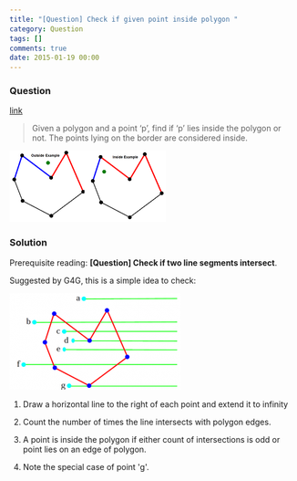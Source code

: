 ```yaml
---
title: "[Question] Check if given point inside polygon "
category: Question
tags: []
comments: true
date: 2015-01-19 00:00
---
```



### Question

[link](http://www.geeksforgeeks.org/how-to-check-if-a-given-point-lies-inside-a-polygon/)

> Given a polygon and a point ‘p’, find if ‘p’ lies inside the polygon or not. The points lying on the border are considered inside.

![](/images/point-in-polygon.png)

### Solution

Prerequisite reading: **[Question] Check if two line segments intersect**.

Suggested by G4G, this is a simple idea to check:

![](/images/polygon31-300x169.png)

1. Draw a horizontal line to the right of each point and extend it to infinity

1. Count the number of times the line intersects with polygon edges.

1. A point is inside the polygon if either count of intersections is odd or point lies on an edge of polygon.

1. Note the special case of point 'g'.
